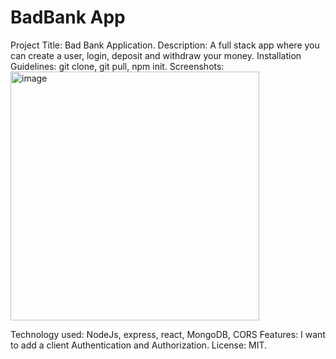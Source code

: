 # BadBank App

Project Title: Bad Bank Application.
Description: A full stack app where you can create a user, login, deposit and withdraw your money.
Installation Guidelines: git clone, git pull, npm init.
Screenshots: <img width="398" alt="image" src="https://github.com/AlfonsoNango/AlfonsoMolina-Bank-App/assets/98786237/d96eb16a-f2c8-4f8e-9fbe-c7df4ee2a0ad">

Technology used: NodeJs, express, react, MongoDB, CORS
Features: I want to add a client Authentication and Authorization.
License: MIT.
